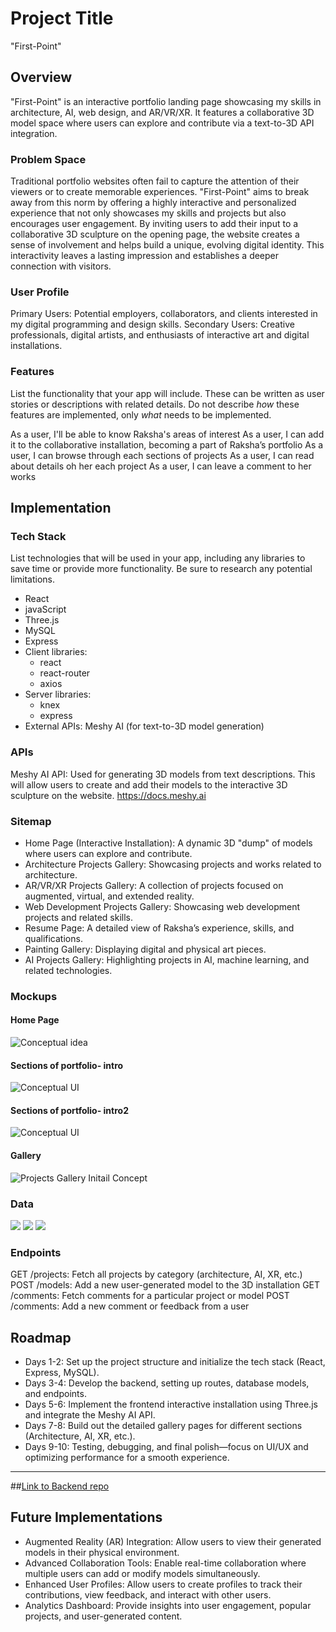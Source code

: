 # Project Title
"First-Point"

## Overview

"First-Point" is an interactive portfolio landing page showcasing my skills in architecture, AI, web design, and AR/VR/XR. It features a collaborative 3D model space where users can explore and contribute via a text-to-3D API integration.

### Problem Space

Traditional portfolio websites often fail to capture the attention of their viewers or to create memorable experiences. "First-Point" aims to break away from this norm by offering a highly interactive and personalized experience that not only showcases my skills and projects but also encourages user engagement. By inviting users to add their input to a collaborative 3D sculpture on the opening page, the website creates a sense of involvement and helps build a unique, evolving digital identity. This interactivity leaves a lasting impression and establishes a deeper connection with visitors.

### User Profile

Primary Users: Potential employers, collaborators, and clients interested in my digital programming and design skills.
Secondary Users: Creative professionals, digital artists, and enthusiasts of interactive art and digital installations.

### Features

List the functionality that your app will include. These can be written as user stories or descriptions with related details. Do not describe _how_ these features are implemented, only _what_ needs to be implemented.

As a user, I'll be able to know Raksha's areas of interest
As a user, I can add it to the collaborative installation, becoming a part of Raksha’s portfolio
As a user, I can browse through each sections of projects
As a user, I can read about details oh her each project
As a user, I can leave a comment to her works

## Implementation

### Tech Stack

List technologies that will be used in your app, including any libraries to save time or provide more functionality. Be sure to research any potential limitations.

- React
- javaScript
- Three.js
- MySQL
- Express
- Client libraries: 
    - react
    - react-router
    - axios
- Server libraries:
    - knex
    - express
- External APIs:
     Meshy AI (for text-to-3D model generation)

### APIs

Meshy AI API: Used for generating 3D models from text descriptions. This will allow users to create and add their models to the interactive 3D sculpture on the website.
https://docs.meshy.ai

### Sitemap

- Home Page (Interactive Installation): A dynamic 3D "dump" of models where users can explore and contribute.
- Architecture Projects Gallery: Showcasing projects and works related to architecture.
- AR/VR/XR Projects Gallery: A collection of projects focused on augmented, virtual, and extended reality.
- Web Development Projects Gallery: Showcasing web development projects and related skills.
- Resume Page: A detailed view of Raksha’s experience, skills, and qualifications.
- Painting Gallery: Displaying digital and physical art pieces.
- AI Projects Gallery: Highlighting projects in AI, machine learning, and related technologies.

### Mockups

#### Home Page
![Conceptual idea](https://github.com/rakshajay/First-Point/blob/main/src/assets/Readme/home.png)

#### Sections of portfolio- intro
![Conceptual UI](https://github.com/rakshajay/First-Point/blob/main/src/assets/Readme/portfolio-intro.png)

#### Sections of portfolio- intro2
![Conceptual UI](https://github.com/rakshajay/First-Point/blob/main/src/assets/Readme/portfolio-intro.png)

#### Gallery
![Projects Gallery Initail Concept](https://github.com/rakshajay/First-Point/blob/main/src/assets/Readme/gallery.png)

### Data

![](assets/overview.jpg)
![](assets/fontend.jpg)
![](--.jpeg)

### Endpoints

GET /projects: Fetch all projects by category (architecture, AI, XR, etc.)
POST /models: Add a new user-generated model to the 3D installation
GET /comments: Fetch comments for a particular project or model
POST /comments: Add a new comment or feedback from a user

## Roadmap

- Days 1-2: Set up the project structure and initialize the tech stack (React, Express, MySQL).
- Days 3-4: Develop the backend, setting up routes, database models, and endpoints.
- Days 5-6: Implement the frontend interactive installation using Three.js and integrate the Meshy AI API.
- Days 7-8: Build out the detailed gallery pages for different sections (Architecture, AI, XR, etc.).
- Days 9-10: Testing, debugging, and final polish—focus on UI/UX and optimizing performance for a smooth experience.

---

##[Link to Backend repo](https://github.com/rakshajay/First-Point--Server)

## Future Implementations

- Augmented Reality (AR) Integration: Allow users to view their generated models in their physical environment.
- Advanced Collaboration Tools: Enable real-time collaboration where multiple users can add or modify models simultaneously.
- Enhanced User Profiles: Allow users to create profiles to track their contributions, view feedback, and interact with other users.
- Analytics Dashboard: Provide insights into user engagement, popular projects, and user-generated content.
